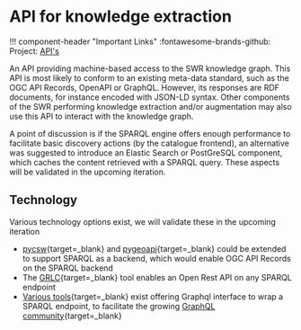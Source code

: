 # API for knowledge extraction

!!! component-header "Important Links"
    :fontawesome-brands-github: Project: [API's](https://github.com/orgs/soilwise-he/projects/9)

An API providing machine-based access to the SWR knowledge graph. This API is most likely to conform to an existing meta-data standard, such as the OGC API Records, OpenAPI or GraphQL. However, its responses are RDF documents, for instance encoded with JSON-LD syntax. Other components of the SWR performing knowledge extraction and/or augmentation may also use this API to interact with the knowledge graph.

A point of discussion is if the SPARQL engine offers enough performance to facilitate basic discovery actions (by the catalogue frontend), an alternative was suggested to introduce an Elastic Search or PostGreSQL component, which caches the content retrieved with a SPARQL query. These aspects will be validated in the upcoming iteration.

## Technology

Various technology options exist, we will validate these in the upcoming iteration

- [pycsw](https://pycsw.org){target=_blank} and [pygeoapi](https://pygeoapi.org){target=_blank} could be extended to support SPARQL as a backend, which would enable OGC API Records on the SPARQL backend
- The [GRLC](https://grlc.io/){target=_blank} tool enables an Open Rest API on any SPARQL endpoint
- [Various tools](https://github.com/dbcls/grasp){target=_blank} exist offering Graphql interface to wrap a SPARQL endpoint, to facilitate the growing [GraphQL community](https://graphql.com/){target=_blank}
